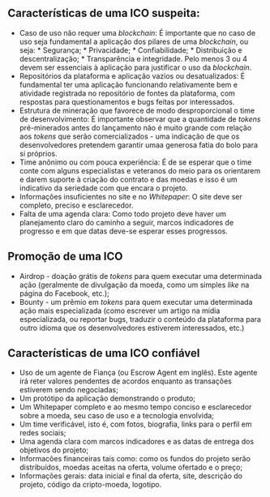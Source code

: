 ## Características de uma ICO suspeita:

* Caso de uso não requer uma _blockchain_:
    É importante que no caso de uso seja fundamental a aplicação dos pilares de uma _blockchain_, ou seja:
        * Segurança;
        * Privacidade;
        * Confiabilidade;
        * Distribuição e descentralização;
        * Transparência e integridade.
    Pelo menos 3 ou 4 devem ser essenciais à aplicação para justificar o uso da _blockchain_.
* Repositórios da plataforma e aplicação vazios ou desatualizados:
    É fundamental ter uma aplicação funcionando relativamente bem e atividade registrada no repositório de fontes da plataforma, com respostas para questionamentos e bugs feitas por interessados.
* Estrutura de mineração que favorece de modo desproporcional o time de desenvolvimento:
    É importante observar que a quantidade de _tokens_ pré-minerados antes do lançamento não é muito grande com relação aos _tokens_ que serão comercializados - uma indicação de que os desenvolvedores pretendem garantir umaa generosa fatia do bolo para si próprios.
* Time anônimo ou com pouca experiência:
    É de se esperar que o time conte com alguns especialistas e veteranos do meio para os orientarem e darem suporte à criação do contrato e das moedas e isso é um indicativo da seriedade com que encara o projeto.
* Informações insuficientes no site e no _Whitepaper_:
    O site deve ser completo, preciso e esclarecedor.
* Falta de uma agenda clara:
    Como todo projeto deve haver um planejamento claro do caminho a seguir, marcos indicadores de progresso e em que datas deve-se esperar esses progressos.

## Promoção de uma ICO

* Airdrop - doação grátis de _tokens_ para quem executar uma determinada ação (geralmente de divulgação da moeda, como um simples _like_ na página do Facebook, etc.);
* Bounty - um prêmio em _tokens_ para quem executar uma determinada ação mais especializada (como escrever um artigo na mídia especializada, ou reportar bugs, traduzir o conteúdo da plataforma para outro idioma que os desenvolvedores estiverem interessados, etc.)

## Características de uma ICO confiável

* Uso de um agente de Fiança (ou Escrow Agent em inglês). Este agente irá reter valores pendentes de acordos enquanto as transações estiverem sendo negociadas;
* Um protótipo da aplicação demonstrando o produto;
* Um Whitepaper completo e ao mesmo tempo conciso e esclarecedor sobre a moeda, seu caso de uso e a tecnologia envolvida;
* Um time verificável, isto é, com fotos, biografia, links para o perfil em redes sociais;
* Uma agenda clara com marcos indicadores e as datas de entrega dos objetivos do projeto;
* Informacões financeiras tais como: como os fundos do projeto serão distribuídos, moedas aceitas na oferta, volume ofertado e o preço;
* Informações gerais: data inicial e final da oferta, site, descrição do projeto, código da cripto-moeda, logotipo.